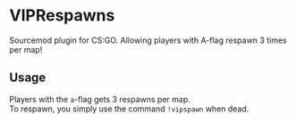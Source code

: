 # VIPRespawns
Sourcemod plugin for CS:GO. Allowing players with A-flag respawn 3 times per map!

## Usage
Players with the `a`-flag gets 3 respawns per map.  
To respawn, you simply use the command `!vipspawn` when dead.
